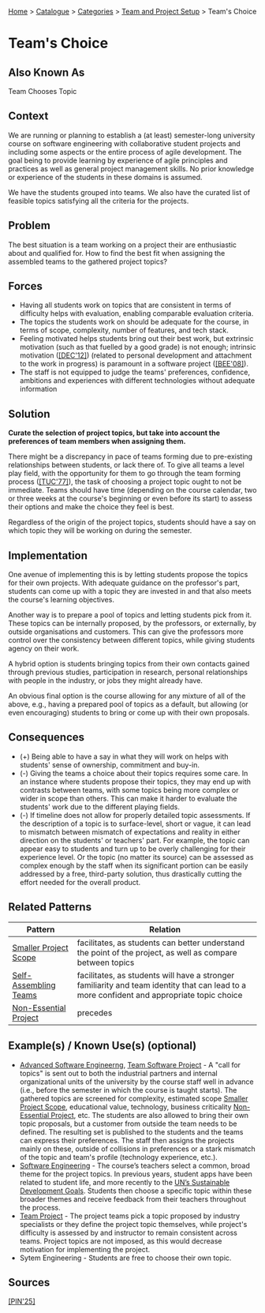 [Home](../README.md) > [Catalogue](../Patterns_catalogue.md) > [Categories](categories/categories.md) > [Team and Project Setup](categories/Team_and_Project_Setup.md) > Team's Choice

# Team's Choice

## Also Known As

Team Chooses Topic

## Context

We are running or planning to establish a (at least) semester-long university course on software engineering with collaborative student projects and including some aspects or the entire process of agile development. The goal being to provide learning by experience of agile principles and practices as well as general project management skills. No prior knowledge or experience of the students in these domains is assumed.

We have the students grouped into teams. We also have the curated list of feasible topics satisfying all the criteria for the projects.

## Problem

The best situation is a team working on a project their are enthusiastic about and qualified for. How to find the best fit when assigning the assembled teams to the gathered project topics?

## Forces

 - Having all students work on topics that are consistent in terms of difficulty helps with evaluation, enabling comparable evaluation criteria.
 - The topics the students work on should be adequate for the course, in terms of scope, complexity, number of features, and tech stack.
 - Feeling motivated helps students bring out their best work, but extrinsic motivation (such as that fuelled by a good grade) is not enough; intrinsic motivation ([[DEC'12]](../References.md)) (related to personal development and attachment to the work in progress) is paramount in a software project ([[BEE'08]](../References.md)).
 - The staff is not equipped to judge the teams' preferences, confidence, ambitions and experiences with different technologies without adequate information

## Solution

**Curate the selection of project topics, but take into account the preferences of team members when assigning them.**

There might be a discrepancy in pace of teams forming due to pre-existing relationships between students, or lack there of. To give all teams a level play field, with the opportunity for them to go through the team forming process ([[TUC'77]](../References.md)), the task of choosing a project topic ought to not be immediate. Teams should have time (depending on the course calendar, two or three weeks at the course's beginning or even before its start) to assess their options and make the choice they feel is best.

Regardless of the origin of the project topics, students should have a say on which topic they will be working on during the semester.

## Implementation

One avenue of implementing this is by letting students propose the topics for their own projects. With adequate guidance on the professor's part, students can come up with a topic they are invested in and that also meets the course's learning objectives.

Another way is to prepare a pool of topics and letting students pick from it. These topics can be internally proposed, by the professors, or externally, by outside organisations and customers. This can give the professors more control over the consistency between different topics, while giving students agency on their work.

A hybrid option is students bringing topics from their own contacts gained through previous studies, participation in research, personal relationships with people in the industry, or jobs they might already have.

An obvious final option is the course allowing for any mixture of all of the above, e.g., having a prepared pool of topics as a default, but allowing (or even encouraging) students to bring or come up with their own proposals. 

## Consequences

 - (+) Being able to have a say in what they will work on helps with students' sense of ownership, commitment and buy-in.
 - (-) Giving the teams a choice about their topics requires some care. In an instance where students propose their topics, they may end up with contrasts between teams, with some topics being more complex or wider in scope than others. This can make it harder to evaluate the students' work due to the different playing fields.
 - (-) If timeline does not allow for properly detailed topic assessments. If the description of a topic is to surface-level, short or vague, it can lead to mismatch between mismatch of expectations and reality in either direction on the students' or teachers' part. For example, the topic can appear easy to students and turn up to be overly challenging for their experience level. Or the topic (no matter its source) can be assessed as complex enough by the staff when its significant portion can be easily addressed by a free, third-party solution, thus drastically cutting the effort needed for the overall product.

## Related Patterns

|Pattern  | Relation |
|--|--|
|[Smaller Project Scope](Smaller_Project_Scope.md)|facilitates, as students can better understand the point of the project, as well as compare between topics|
|[Self-Assembling Teams](Self-Assembling_Teams.md)|facilitates, as students will have a stronger familiarity and team identity that can lead to a more confident and appropriate topic choice|
|[Non-Essential Project](Non-Essential_Project.md)|precedes|
 
## Example(s) / Known Use(s) (optional)

 - [Advanced Software Engineerng](https://portal.zcu.cz/portal/studium/prohlizeni.html?pc_pagenavigationalstate=AAAAAQAGNjY0ODM5EwEAAAABAAhzdGF0ZUtleQAAAAEAFC05MjIzMzcyMDM2ODU0NzY3NTM1AAAAAA**#prohlizeniSearchResult), [Team Software Project](https://portal.zcu.cz/portal/studium/prohlizeni.html?pc_pagenavigationalstate=AAAAAQAGNjY0ODM5EwEAAAABAAhzdGF0ZUtleQAAAAEAFC05MjIzMzcyMDM2ODU0NzY3NTMzAAAAAA**#prohlizeniSearchResult) - A "call for topics" is sent out to both the industrial partners and internal organizational units of the university by the course staff well in advance (i.e., before the semester in which the course is taught starts). The gathered topics are screened for complexity, estimated scope [Smaller Project Scope](Smaller_Project_Scope.md), educational value, technology, business criticality [Non-Essential Project](Non-Essential_Project.md), etc. The students are also allowed to bring their own topic proposals, but a customer from outside the team needs to be defined. The resulting set is published to the students and the teams can express their preferences. The staff then assigns the projects mainly on these, outside of collisions in preferences or a stark mismatch of the topic and team's profile (technology experience, etc.). 
 - [Software Engineering](https://sigarra.up.pt/feup/en/UCURR_GERAL.FICHA_UC_VIEW?pv_ocorrencia_id=541882) - The course’s teachers select a common, broad theme for the project topics. In previous years, student apps have been related to student life, and more recently to the [UN’s Sustainable Development Goals](https://sdgs.un.org/goals). Students then choose a specific topic within these broader themes and receive feedback from their teachers throughout the process.
 - [Team Project](https://www.cs.ubbcluj.ro/files/curricula/2025/syllabus/IE_sem5_MLE5012_en_dsuciu_2025_9414.pdf) - The project teams pick a topic proposed by industry specialists or they define the project topic themselves, while project's difficulty is assessed by and instructor to remain consistent across teams. Project topics are not imposed, as this would decrease motivation for implementing the project.
 - Sytem Engineering - Students are free to choose their own topic.

## Sources

[[PIN'25]](../References.md)
